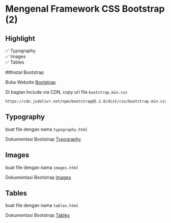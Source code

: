 # Mengenal Framework CSS Bootstrap (2)

## Highlight

✅ Typography <br>
✅ Images <br>
✅ Tables<br>

##Instal Bootstrap

Buka Website [Bootstrap](https://getbootstrap.com/)

Di bagian Include via CDN, copy url file ```bootstrap.min.css```

```
https://cdn.jsdelivr.net/npm/bootstrap@5.2.0/dist/css/bootstrap.min.css
```

## Typography

buat file dengan nama ```typography.html```

Dokumentasi Bootstrap [Typography](https://getbootstrap.com/docs/5.2/content/typography/) 

## Images

buat file dengan nama ```images.html```

Dokumentasi Bootstrap [Images](https://getbootstrap.com/docs/5.2/content/images/)

## Tables

buat file dengan nama ```tables.html```

Dokumentasi Bootstrap [Tables](https://getbootstrap.com/docs/5.2/content/tables/)